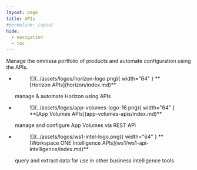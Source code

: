 ```yaml
---
layout: page
title: APIs
#permalink: /apis/
hide:
  - navigation
  - toc
---
```


Manage the omnissa portfolio of products and automate configuration using the APIs.

<div class="grid cards" markdown>

- <figure markdown="span">
    ![](../assets/logos/horizon-logo.png){ width="64" }
    <caption>**[Horizon APIs](horizon/index.md)**</caption>
    </figure> 
    
    manage & automate Horizon using APIs

- <figure markdown="span">
    ![](../assets/logos/app-volumes-logo-16.png){ width="64" }
    <caption>**[App Volumes APIs](app-volumes-apis/index.md)**</caption>
    </figure> 

    manage and configure App Volumes via REST API

- <figure markdown="span">
    ![](../assets/logos/ws1-intel-logo.png){ width="64" }
    <caption>**[Workspace ONE Intelligence APIs](ws1/ws1-api-intelligence/index.md)**</caption>
    </figure> 

    query and extract data for use in other business intelligence tools

</div>


